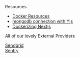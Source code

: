 <div>
  Resources
  <ul>
    <li>
      <a href= "https://github.com/vercel/next.js/blob/canary/examples/with-docker/Dockerfile" >Docker Resources</a>
    </li>
    <li>
      <a href= "https://github.com/MaxNoetzold/y-mongodb-provider" > mongodb connection with Yjs </a>
    </li>
    <li>
      <a href= "https://geshan.com.np/blog/2023/01/nextjs-docker/" > Dockerizing Nextjs </a>
    </li>
  </ul>

All of our lovely External Providers

  <div>
    <a href="https://app.sendgrid.com/">Sendgrid</a>
  </div>
  <div>
    <a href="https://sentry.io/">Sentry</a>
  </div>
  <a>
</div>
